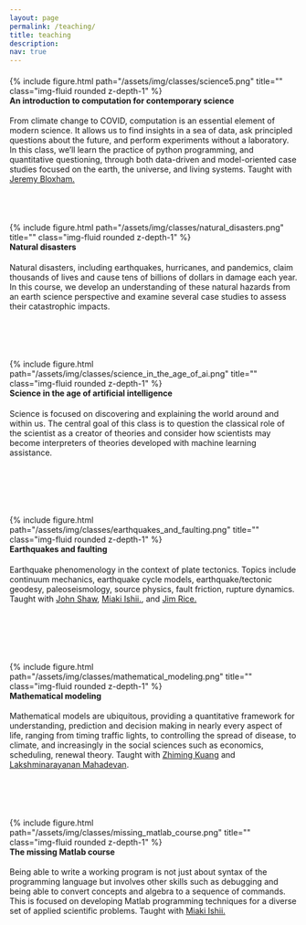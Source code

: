 ```yaml
---
layout: page
permalink: /teaching/
title: teaching
description: 
nav: true
---
```



<div style="clear: both;">
  <div style="float: left; padding-right: 3%;">
    {% include figure.html path="/assets/img/classes/science5.png" title="" class="img-fluid rounded z-depth-1" %}
  </div>
  <div>
    <h4>An introduction to computation for contemporary science</h4>
    <p>From climate change to COVID, computation is an essential element of modern science.  It allows us to find insights in a sea of data, ask principled questions about the future, and perform experiments without a laboratory.  In this class, we’ll learn the practice of python programming, and quantitative questioning, through both data-driven and model-oriented case studies focused on the earth, the universe, and living systems.  Taught with <a href="https://eps.harvard.edu/people/jeremy-bloxham">Jeremy Bloxham.</a>
</p>
  </div>
</div>

<br>
<br>

<div style="clear: both;">
  <div style="float: left; padding-right: 3%;">
    {% include figure.html path="/assets/img/classes/natural_disasters.png" title="" class="img-fluid rounded z-depth-1" %}
  </div>
  <div>
    <h4>Natural disasters</h4>
    <p>Natural disasters, including earthquakes, hurricanes, and pandemics, claim thousands of lives and cause tens of billions of dollars in damage each year. In this course, we develop an understanding of these natural hazards from an earth science perspective and examine several case studies to assess their catastrophic impacts. </p>
  </div>
</div>

<br>
<br>
<br>

<div style="clear: both;">
  <div style="float: left; padding-right: 3%;">
    {% include figure.html path="/assets/img/classes/science_in_the_age_of_ai.png" title="" class="img-fluid rounded z-depth-1" %}
  </div>
  <div>
    <h4>Science in the age of artificial intelligence</h4>
    <p>Science is focused on discovering and explaining the world around and within us. The central goal of this class is to question the classical role of the scientist as a creator of theories and consider how scientists may become interpreters of theories developed with machine learning assistance.</p>
  </div>
</div>

<br>
<br>
<br>
<br>


<div style="clear: both;">
  <div style="float: left; padding-right: 3%;">
    {% include figure.html path="/assets/img/classes/earthquakes_and_faulting.png" title="" class="img-fluid rounded z-depth-1" %}
  </div>
  <div>
    <h4>Earthquakes and faulting</h4>
    <p>Earthquake phenomenology in the context of plate tectonics. Topics include continuum mechanics, earthquake cycle models, earthquake/tectonic geodesy, paleoseismology, source physics, fault friction, rupture dynamics. Taught with <a href="https://structure.harvard.edu/">John Shaw</a>, <a href="http://www.seismology.harvard.edu/ishii.html">Miaki Ishii.</a>, and <a href="http://esag.harvard.edu/rice/">Jim Rice.</a></p>
  </div>
</div>

<br>
<br>
<br>
<br>


<div style="clear: both;">
  <div style="float: left; padding-right: 3%;">
    {% include figure.html path="/assets/img/classes/mathematical_modeling.png" title="" class="img-fluid rounded z-depth-1" %}
  </div>
  <div>
    <h4>Mathematical modeling</h4>
    <p>Mathematical models are ubiquitous, providing a quantitative framework for understanding, prediction and decision making in nearly every aspect of life, ranging from timing traffic lights, to controlling the spread of disease, to climate, and increasingly
in the social sciences such as economics, scheduling, renewal theory. Taught with <a href="http://www.people.fas.harvard.edu/~kuang/">Zhiming Kuang</a> and <a href="https://softmath.seas.harvard.edu/">Lakshminarayanan Mahadevan</a>.</p>
  </div>
</div>

<br>
<br>
<br>


<div style="clear: both;">
  <div style="float: left; padding-right: 3%;">
    {% include figure.html path="/assets/img/classes/missing_matlab_course.png" title="" class="img-fluid rounded z-depth-1" %}
  </div>
  <div>
    <h4>The missing Matlab course</h4>
    <p>Being able to write a working program is not just about syntax of the programming language but involves other skills such as debugging and being able to convert concepts and algebra to a sequence of commands. This is focused on developing Matlab programming techniques for a diverse set of applied scientific problems. Taught with <a href="http://www.seismology.harvard.edu/ishii.html">Miaki Ishii.</a>
</p>
  </div>
</div>

